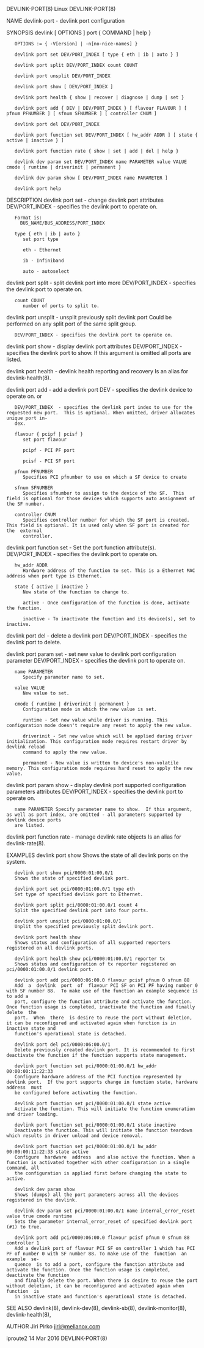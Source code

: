 DEVLINK-PORT(8)								     Linux							       DEVLINK-PORT(8)

NAME
       devlink-port - devlink port configuration

SYNOPSIS
       devlink [ OPTIONS ] port	 { COMMAND | help }

       OPTIONS := { -V[ersion] | -n[no-nice-names] }

       devlink port set DEV/PORT_INDEX [ type { eth | ib | auto } ]

       devlink port split DEV/PORT_INDEX count COUNT

       devlink port unsplit DEV/PORT_INDEX

       devlink port show [ DEV/PORT_INDEX ]

       devlink port health { show | recover | diagnose | dump | set }

       devlink port add { DEV | DEV/PORT_INDEX } [ flavour FLAVOUR ] [ pfnum PFNUMBER ] [ sfnum SFNUMBER ] [ controller CNUM ]

       devlink port del DEV/PORT_INDEX

       devlink port function set DEV/PORT_INDEX [ hw_addr ADDR ] [ state { active | inactive } ]

       devlink port function rate { show | set | add | del | help }

       devlink dev param set DEV/PORT_INDEX name PARAMETER value VALUE cmode { runtime | driverinit | permanent }

       devlink dev param show [ DEV/PORT_INDEX name PARAMETER ]

       devlink port help

DESCRIPTION
   devlink port set - change devlink port attributes
       DEV/PORT_INDEX - specifies the devlink port to operate on.

	   Format is:
	     BUS_NAME/BUS_ADDRESS/PORT_INDEX

       type { eth | ib | auto }
	      set port type

	      eth - Ethernet

	      ib - Infiniband

	      auto - autoselect

   devlink port split - split devlink port into more
       DEV/PORT_INDEX - specifies the devlink port to operate on.

       count COUNT
	      number of ports to split to.

   devlink port unsplit - unsplit previously split devlink port
       Could be performed on any split port of the same split group.

       DEV/PORT_INDEX - specifies the devlink port to operate on.

   devlink port show - display devlink port attributes
       DEV/PORT_INDEX - specifies the devlink port to show.  If this argument is omitted all ports are listed.

   devlink port health - devlink health reporting and recovery
       Is an alias for devlink-health(8).

   devlink port add - add a devlink port
       DEV - specifies the devlink device to operate on. or

       DEV/PORT_INDEX  - specifies the devlink port index to use for the requested new port.  This is optional. When omitted, driver allocates unique port in‐
       dex.

       flavour { pcipf | pcisf }
	      set port flavour

	      pcipf - PCI PF port

	      pcisf - PCI SF port

       pfnum PFNUMBER
	      Specifies PCI pfnumber to use on which a SF device to create

       sfnum SFNUMBER
	      Specifies sfnumber to assign to the device of the SF.  This field is optional for those devices which supports auto assignment of the SF number.

       controller CNUM
	      Specifies controller number for which the SF port is created.  This field is optional. It is used only when SF port is created for the  external
	      controller.

   devlink port function set - Set the port function attribute(s).
       DEV/PORT_INDEX - specifies the devlink port to operate on.

       hw_addr ADDR
	      Hardware address of the function to set. This is a Ethernet MAC address when port type is Ethernet.

       state { active | inactive }
	      New state of the function to change to.

	      active - Once configuration of the function is done, activate the function.

	      inactive - To inactivate the function and its device(s), set to inactive.

   devlink port del - delete a devlink port
       DEV/PORT_INDEX - specifies the devlink port to delete.

   devlink port param set - set new value to devlink port configuration parameter
       DEV/PORT_INDEX - specifies the devlink port to operate on.

       name PARAMETER
	      Specify parameter name to set.

       value VALUE
	      New value to set.

       cmode { runtime | driverinit | permanent }
	      Configuration mode in which the new value is set.

	      runtime - Set new value while driver is running. This configuration mode doesn't require any reset to apply the new value.

	      driverinit - Set new value which will be applied during driver initialization. This configuration mode requires restart driver by devlink reload
	      command to apply the new value.

	      permanent - New value is written to device's non-volatile memory. This configuration mode requires hard reset to apply the new value.

   devlink port param show - display devlink port supported configuration parameters attributes
       DEV/PORT_INDEX - specifies the devlink port to operate on.

       name PARAMETER Specify parameter name to show.  If this argument, as well as port index, are omitted - all parameters supported by devlink device ports
       are listed.

   devlink port function rate - manage devlink rate objects
       Is an alias for devlink-rate(8).

EXAMPLES
       devlink port show
	   Shows the state of all devlink ports on the system.

       devlink port show pci/0000:01:00.0/1
	   Shows the state of specified devlink port.

       devlink port set pci/0000:01:00.0/1 type eth
	   Set type of specified devlink port to Ethernet.

       devlink port split pci/0000:01:00.0/1 count 4
	   Split the specified devlink port into four ports.

       devlink port unsplit pci/0000:01:00.0/1
	   Unplit the specified previously split devlink port.

       devlink port health show
	   Shows status and configuration of all supported reporters registered on all devlink ports.

       devlink port health show pci/0000:01:00.0/1 reporter tx
	   Shows status and configuration of tx reporter registered on pci/0000:01:00.0/1 devlink port.

       devlink port add pci/0000:06:00.0 flavour pcisf pfnum 0 sfnum 88
	   Add	a  devlink  port  of  flavour PCI SF on PCI PF having number 0 with SF number 88.  To make use of the function an example sequence is to add a
	   port, configure the function attribute and activate the function. Once function usage is completed, inactivate the function and finally delete  the
	   port.  When	there  is desire to reuse the port without deletion, it can be reconfigured and activated again when function is in inactive state and
	   function's operational state is detached.

       devlink port del pci/0000:06:00.0/1
	   Delete previously created devlink port. It is recommended to first deactivate the function if the function supports state management.

       devlink port function set pci/0000:01:00.0/1 hw_addr 00:00:00:11:22:33
	   Configure hardware address of the PCI function represented by devlink port.	If the port supports change in function state, hardware	 address  must
	   be configured before activating the function.

       devlink port function set pci/0000:01:00.0/1 state active
	   Activate the function. This will initiate the function enumeration and driver loading.

       devlink port function set pci/0000:01:00.0/1 state inactive
	   Deactivate the function. This will initiate the function teardown which results in driver unload and device removal.

       devlink port function set pci/0000:01:00.0/1 hw_addr 00:00:00:11:22:33 state active
	   Configure  hardware	address	 and also active the function. When a function is activated together with other configuration in a single command, all
	   the configuration is applied first before changing the state to active.

       devlink dev param show
	   Shows (dumps) all the port parameters across all the devices registered in the devlink.

       devlink dev param set pci/0000:01:00.0/1 name internal_error_reset value true cmode runtime
	   Sets the parameter internal_error_reset of specified devlink port (#1) to true.

       devlink port add pci/0000:06:00.0 flavour pcisf pfnum 0 sfnum 88 controller 1
	   Add a devlink port of flavour PCI SF on controller 1 which has PCI PF of number 0 with SF number 88. To make use of the  function  an  example  se‐
	   quence  is to add a port, configure the function attribute and activate the function. Once the function usage is completed, deactivate the function
	   and finally delete the port. When there is desire to reuse the port without deletion, it can be reconfigured and activated again when  function  is
	   in inactive state and function's operational state is detached.

SEE ALSO
       devlink(8), devlink-dev(8), devlink-sb(8), devlink-monitor(8), devlink-health(8),

AUTHOR
       Jiri Pirko <jiri@mellanox.com>

iproute2								  14 Mar 2016							       DEVLINK-PORT(8)
